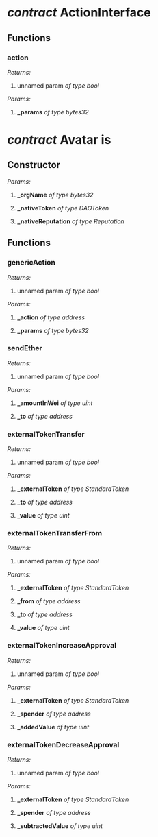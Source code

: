 
# *contract* ActionInterface 



## Functions


###  action

*Returns:*

 1. unnamed param *of type bool*


*Params:*

 1. **_params** *of type bytes32*




# *contract* Avatar is  


## Constructor

*Params:*

 1. **_orgName** *of type bytes32*

 2. **_nativeToken** *of type DAOToken*

 3. **_nativeReputation** *of type Reputation*




## Functions




###  genericAction

*Returns:*

 1. unnamed param *of type bool*


*Params:*

 1. **_action** *of type address*

 2. **_params** *of type bytes32*




###  sendEther

*Returns:*

 1. unnamed param *of type bool*


*Params:*

 1. **_amountInWei** *of type uint*

 2. **_to** *of type address*




###  externalTokenTransfer

*Returns:*

 1. unnamed param *of type bool*


*Params:*

 1. **_externalToken** *of type StandardToken*

 2. **_to** *of type address*

 3. **_value** *of type uint*




###  externalTokenTransferFrom

*Returns:*

 1. unnamed param *of type bool*


*Params:*

 1. **_externalToken** *of type StandardToken*

 2. **_from** *of type address*

 3. **_to** *of type address*

 4. **_value** *of type uint*




###  externalTokenIncreaseApproval

*Returns:*

 1. unnamed param *of type bool*


*Params:*

 1. **_externalToken** *of type StandardToken*

 2. **_spender** *of type address*

 3. **_addedValue** *of type uint*




###  externalTokenDecreaseApproval

*Returns:*

 1. unnamed param *of type bool*


*Params:*

 1. **_externalToken** *of type StandardToken*

 2. **_spender** *of type address*

 3. **_subtractedValue** *of type uint*



